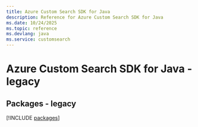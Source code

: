 ```yaml
---
title: Azure Custom Search SDK for Java
description: Reference for Azure Custom Search SDK for Java
ms.date: 10/24/2025
ms.topic: reference
ms.devlang: java
ms.service: customsearch
---
```

# Azure Custom Search SDK for Java - legacy
## Packages - legacy
[!INCLUDE [packages](custom-search-index.md)]